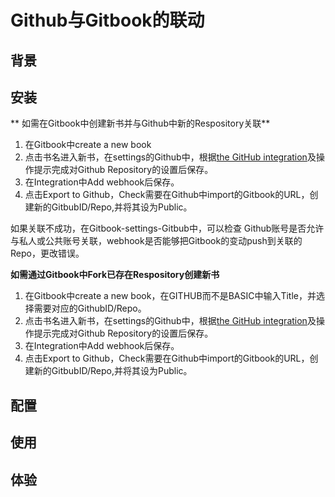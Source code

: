 # Github与Gitbook的联动

## 背景

## 安装
**
如需在Gitbook中创建新书并与Github中新的Respository关联**

1. 在Gitbook中create a new book
2. 点击书名进入新书，在settings的Github中，根据[the GitHub integration](https://help.gitbook.com/github/index.html)及操作提示完成对Github Repository的设置后保存。
3. 在Integration中Add webhook后保存。
4. 点击Export to Github，Check需要在Github中import的Gitbook的URL，创建新的GitbubID/Repo,并将其设为Public。

如果关联不成功，在Gitbook-settings-Gitbub中，可以检查
Github账号是否允许与私人或公共账号关联，webhook是否能够把Gitbook的变动push到关联的Repo，更改错误。


**如需通过Gitbook中Fork已存在Respository创建新书**

1. 在Gitbook中create a new book，在GITHUB而不是BASIC中输入Title，并选择需要对应的GithubID/Repo。
2. 点击书名进入新书，在settings的Github中，根据[the GitHub integration](https://help.gitbook.com/github/index.html)及操作提示完成对Github Repository的设置后保存。
3. 在Integration中Add webhook后保存。
4. 点击Export to Github，Check需要在Github中import的Gitbook的URL，创建新的GitbubID/Repo,并将其设为Public。
 

## 配置

## 使用

## 体验

